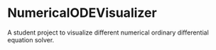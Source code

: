 # NumericalODEVisualizer
A student project to visualize different numerical ordinary differential equation solver.
